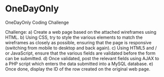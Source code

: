 # OneDayOnly
OneDayOnly Coding Challenge

Challenge:
a) Create a web page based on the attached wireframes using HTML.
b) Using CSS, try to style the various elements to match the wireframes as closely as possible, ensuring that the page is responsive (switching from mobile to desktop and back again).
c) Using HTML5 and / or JavaScript, ensure that the various fields are validated before the form can be submitted.
d) Once validated, post the relevant fields using AJAX to a PHP script which enters the data submitted into a MySQL database.
e) Once done, display the ID of the row created on the original web page.